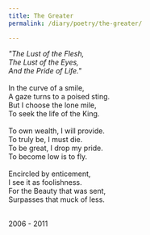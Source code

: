 ```yaml
---
title: The Greater
permalink: /diary/poetry/the-greater/

---
```

<div class="poetry">

<em>&quot;The Lust of the Flesh,<br/>
The Lust of the Eyes,<br/>
And the Pride of Life.&quot;</em><br/>
<br/>
In the curve of a smile,<br/>
A gaze turns to a poised sting.<br/>
But I choose the lone mile,<br/>
To seek the life of the King.<br/>
<br/>
To own wealth, I will provide.<br/>
To truly be, I must die.<br/>
To be great, I drop my pride.<br/>
To become low is to fly.<br/>
<br/>
Encircled by enticement,<br/>
I see it as foolishness.<br/>
For the Beauty that was sent,<br/>
Surpasses that muck of less.<br/>
<br/>

<div class="poetry_date">2006 - 2011</div>



</div>
